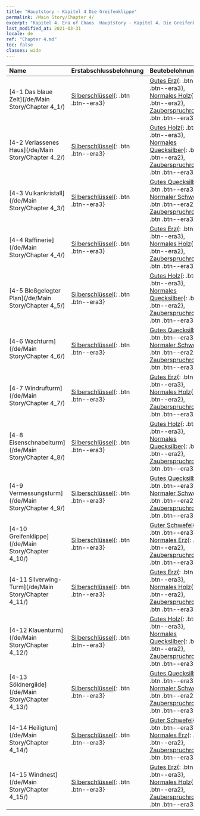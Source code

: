 ```yaml
---
title: "Hauptstory - Kapitel 4 Die Greifenklippe"
permalink: /Main Story/Chapter 4/
excerpt: "Kapitel 4. Era of Chaos  Hauptstory - Kapitel 4. Die Greifenklippe"
last_modified_at: 2021-03-31
locale: de
ref: "Chapter 4.md"
toc: false
classes: wide
---
```


  | Name |  Erstabschlussbelohnung | Beutebelohnung |
  |:------------|:------------|:------------| 
  | [4-1 Das blaue Zelt](/de/Main Story/Chapter 4_1/) | [Silberschlüssel](/de/Items/con_693/){: .btn .btn--era3} | [Gutes Erz](/de/Items/mat_12/){: .btn .btn--era3}, [Normales Holz](/de/Items/mat_7/){: .btn .btn--era2}, [Zauberspruchrollen](/de/Items/con_694/){: .btn .btn--era3} |
  | [4-2 Verlassenes Haus](/de/Main Story/Chapter 4_2/) | [Silberschlüssel](/de/Items/con_693/){: .btn .btn--era3} | [Gutes Holz](/de/Items/mat_13/){: .btn .btn--era3}, [Normales Quecksilber](/de/Items/mat_8/){: .btn .btn--era2}, [Zauberspruchrollen](/de/Items/con_694/){: .btn .btn--era3} |
  | [4-3 Vulkankristall](/de/Main Story/Chapter 4_3/) | [Silberschlüssel](/de/Items/con_693/){: .btn .btn--era3} | [Gutes Quecksilber](/de/Items/mat_14/){: .btn .btn--era3}, [Normaler Schwefel](/de/Items/mat_9/){: .btn .btn--era2}, [Zauberspruchrollen](/de/Items/con_694/){: .btn .btn--era3} |
  | [4-4 Raffinerie](/de/Main Story/Chapter 4_4/) | [Silberschlüssel](/de/Items/con_693/){: .btn .btn--era3} | [Gutes Erz](/de/Items/mat_12/){: .btn .btn--era3}, [Normales Holz](/de/Items/mat_7/){: .btn .btn--era2}, [Zauberspruchrollen](/de/Items/con_694/){: .btn .btn--era3} |
  | [4-5 Bloßgelegter Plan](/de/Main Story/Chapter 4_5/) | [Silberschlüssel](/de/Items/con_693/){: .btn .btn--era3} | [Gutes Holz](/de/Items/mat_13/){: .btn .btn--era3}, [Normales Quecksilber](/de/Items/mat_8/){: .btn .btn--era2}, [Zauberspruchrollen](/de/Items/con_694/){: .btn .btn--era3} |
  | [4-6 Wachturm](/de/Main Story/Chapter 4_6/) | [Silberschlüssel](/de/Items/con_693/){: .btn .btn--era3} | [Gutes Quecksilber](/de/Items/mat_14/){: .btn .btn--era3}, [Normaler Schwefel](/de/Items/mat_9/){: .btn .btn--era2}, [Zauberspruchrollen](/de/Items/con_694/){: .btn .btn--era3} |
  | [4-7 Windrufturm](/de/Main Story/Chapter 4_7/) | [Silberschlüssel](/de/Items/con_693/){: .btn .btn--era3} | [Gutes Erz](/de/Items/mat_12/){: .btn .btn--era3}, [Normales Holz](/de/Items/mat_7/){: .btn .btn--era2}, [Zauberspruchrollen](/de/Items/con_694/){: .btn .btn--era3} |
  | [4-8 Eisenschnabelturm](/de/Main Story/Chapter 4_8/) | [Silberschlüssel](/de/Items/con_693/){: .btn .btn--era3} | [Gutes Holz](/de/Items/mat_13/){: .btn .btn--era3}, [Normales Quecksilber](/de/Items/mat_8/){: .btn .btn--era2}, [Zauberspruchrollen](/de/Items/con_694/){: .btn .btn--era3} |
  | [4-9 Vermessungsturm](/de/Main Story/Chapter 4_9/) | [Silberschlüssel](/de/Items/con_693/){: .btn .btn--era3} | [Gutes Quecksilber](/de/Items/mat_14/){: .btn .btn--era3}, [Normaler Schwefel](/de/Items/mat_9/){: .btn .btn--era2}, [Zauberspruchrollen](/de/Items/con_694/){: .btn .btn--era3} |
  | [4-10 Greifenklippe](/de/Main Story/Chapter 4_10/) | [Silberschlüssel](/de/Items/con_693/){: .btn .btn--era3} | [Guter Schwefel](/de/Items/mat_15/){: .btn .btn--era3}, [Normales Erz](/de/Items/mat_6/){: .btn .btn--era2}, [Zauberspruchrollen](/de/Items/con_694/){: .btn .btn--era3} |
  | [4-11 Silverwing-Turm](/de/Main Story/Chapter 4_11/) | [Silberschlüssel](/de/Items/con_693/){: .btn .btn--era3} | [Gutes Erz](/de/Items/mat_12/){: .btn .btn--era3}, [Normales Holz](/de/Items/mat_7/){: .btn .btn--era2}, [Zauberspruchrollen](/de/Items/con_694/){: .btn .btn--era3} |
  | [4-12 Klauenturm](/de/Main Story/Chapter 4_12/) | [Silberschlüssel](/de/Items/con_693/){: .btn .btn--era3} | [Gutes Holz](/de/Items/mat_13/){: .btn .btn--era3}, [Normales Quecksilber](/de/Items/mat_8/){: .btn .btn--era2}, [Zauberspruchrollen](/de/Items/con_694/){: .btn .btn--era3} |
  | [4-13 Söldnergilde](/de/Main Story/Chapter 4_13/) | [Silberschlüssel](/de/Items/con_693/){: .btn .btn--era3} | [Gutes Quecksilber](/de/Items/mat_14/){: .btn .btn--era3}, [Normaler Schwefel](/de/Items/mat_9/){: .btn .btn--era2}, [Zauberspruchrollen](/de/Items/con_694/){: .btn .btn--era3} |
  | [4-14 Heiligtum](/de/Main Story/Chapter 4_14/) | [Silberschlüssel](/de/Items/con_693/){: .btn .btn--era3} | [Guter Schwefel](/de/Items/mat_15/){: .btn .btn--era3}, [Normales Erz](/de/Items/mat_6/){: .btn .btn--era2}, [Zauberspruchrollen](/de/Items/con_694/){: .btn .btn--era3} |
  | [4-15 Windnest](/de/Main Story/Chapter 4_15/) | [Silberschlüssel](/de/Items/con_693/){: .btn .btn--era3} | [Gutes Erz](/de/Items/mat_12/){: .btn .btn--era3}, [Normales Holz](/de/Items/mat_7/){: .btn .btn--era2}, [Zauberspruchrollen](/de/Items/con_694/){: .btn .btn--era3} |

